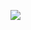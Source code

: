 ![](https://sun9-50.userapi.com/impg/XlvqCdsREH7o8Uu6lHAZvbKNAQc2NWA07oTtpg/sMtHNrD5h7Q.jpg?size=735x541&quality=96&sign=5084dd1502d158f68b2e47713d881e8e&c_uniq_tag=U2iAmr8oscGjjtVc8FmyJyDZoZj1hGk-69W5NTWFJuk&type=album)
